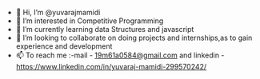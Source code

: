 - 👋 Hi, I’m @yuvarajmamidi
- 👀 I’m interested in Competitive Programming
- 🌱 I’m currently learning data Structures and javascript
- 💞️ I’m looking to collaborate on doing projects and internships,as to gain experience and development 
- 📫 To reach me :-mail - 19m61a0584@gmail.com and linkedin -https://www.linkedin.com/in/yuvaraj-mamidi-299570242/

<!---
yuvarajmamidi/yuvarajmamidi is a ✨ special ✨ repository because its `README.md` (this file) appears on your GitHub profile.
You can click the Preview link to take a look at your changes.
--->
